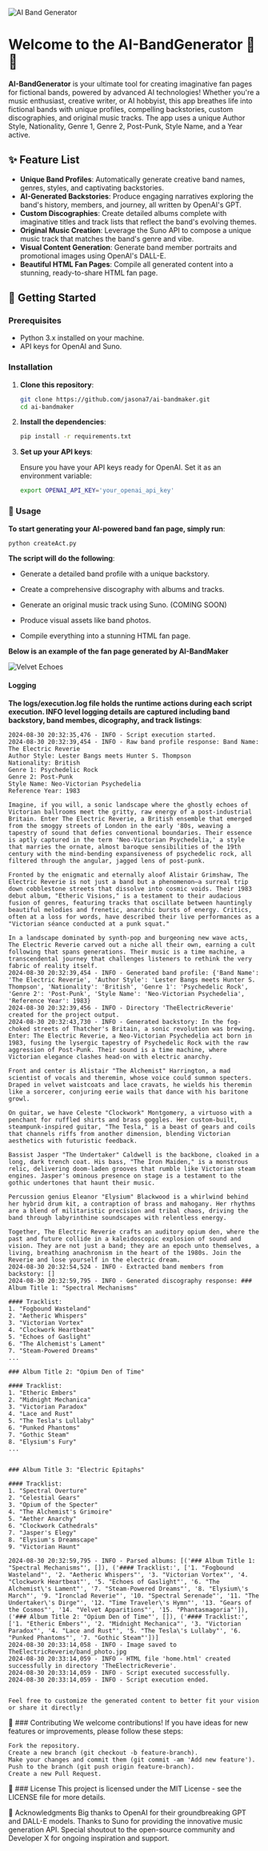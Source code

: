 ![AI Band Generator](ai_bandgenerator_logo.png)

# Welcome to the AI-BandGenerator 🎸🤖

**AI-BandGenerator** is your ultimate tool for creating imaginative fan pages for fictional bands, powered by advanced AI technologies! Whether you're a music enthusiast, creative writer, or AI hobbyist, this app breathes life into fictional bands with unique profiles, compelling backstories, custom discographies, and original music tracks.  The app uses a unique Author Style, Nationality, Genre 1, Genre 2, Post-Punk, Style Name, and a Year active.

## ✨ Feature List

- **Unique Band Profiles**: Automatically generate creative band names, genres, styles, and captivating backstories.
- **AI-Generated Backstories**: Produce engaging narratives exploring the band's history, members, and journey, all written by OpenAI's GPT.
- **Custom Discographies**: Create detailed albums complete with imaginative titles and track lists that reflect the band's evolving themes.
- **Original Music Creation**: Leverage the Suno API to compose a unique music track that matches the band's genre and vibe.
- **Visual Content Generation**: Generate band member portraits and promotional images using OpenAI's DALL-E.
- **Beautiful HTML Fan Pages**: Compile all generated content into a stunning, ready-to-share HTML fan page.

## 🚀 Getting Started

### Prerequisites

- Python 3.x installed on your machine.
- API keys for OpenAI and Suno.

### Installation

1. **Clone this repository**:

    ```bash
    git clone https://github.com/jasona7/ai-bandmaker.git
    cd ai-bandmaker
    ```

2. **Install the dependencies**:

    ```bash
    pip install -r requirements.txt
    ```

3. **Set up your API keys**:

    Ensure you have your API keys ready for OpenAI. Set it as an environment variable:

    ```bash
    export OPENAI_API_KEY='your_openai_api_key'
    ```

### 🎨 Usage

**To start generating your AI-powered band fan page, simply run**:

```bash
python createAct.py
```

**The script will do the following**:

* Generate a detailed band profile with a unique backstory.
* Create a comprehensive discography with albums and tracks.
* Generate an original music track using Suno. (COMING SOON)
* Produce visual assets like band photos.

* Compile everything into a stunning HTML fan page.


**Below is an example of the fan page generated by AI-BandMaker**


   ![Velvet Echoes](image1.png)

#### Logging
**The logs/execution.log file holds the runtime actions during each script execution.  INFO level logging details are captured including band backstory, band membes, dicography, and track listings**:

    2024-08-30 20:32:35,476 - INFO - Script execution started.
    2024-08-30 20:32:39,454 - INFO - Raw band profile response: Band Name: The Electric Reverie
    Author Style: Lester Bangs meets Hunter S. Thompson
    Nationality: British
    Genre 1: Psychedelic Rock
    Genre 2: Post-Punk
    Style Name: Neo-Victorian Psychedelia
    Reference Year: 1983

    Imagine, if you will, a sonic landscape where the ghostly echoes of Victorian ballrooms meet the gritty, raw energy of a post-industrial Britain. Enter The Electric Reverie, a British ensemble that emerged from the smoggy streets of London in the early '80s, weaving a tapestry of sound that defies conventional boundaries. Their essence is aptly captured in the term 'Neo-Victorian Psychedelia,' a style that marries the ornate, almost baroque sensibilities of the 19th century with the mind-bending expansiveness of psychedelic rock, all filtered through the angular, jagged lens of post-punk.

    Fronted by the enigmatic and eternally aloof Alistair Grimshaw, The Electric Reverie is not just a band but a phenomenon—a surreal trip down cobblestone streets that dissolve into cosmic voids. Their 1983 debut album, "Etheric Visions," is a testament to their audacious fusion of genres, featuring tracks that oscillate between hauntingly beautiful melodies and frenetic, anarchic bursts of energy. Critics, often at a loss for words, have described their live performances as a "Victorian séance conducted at a punk squat."

    In a landscape dominated by synth-pop and burgeoning new wave acts, The Electric Reverie carved out a niche all their own, earning a cult following that spans generations. Their music is a time machine, a transcendental journey that challenges listeners to rethink the very fabric of reality itself.
    2024-08-30 20:32:39,454 - INFO - Generated band profile: {'Band Name': 'The Electric Reverie', 'Author Style': 'Lester Bangs meets Hunter S. Thompson', 'Nationality': 'British', 'Genre 1': 'Psychedelic Rock', 'Genre 2': 'Post-Punk', 'Style Name': 'Neo-Victorian Psychedelia', 'Reference Year': 1983}
    2024-08-30 20:32:39,456 - INFO - Directory 'TheElectricReverie' created for the project output.
    2024-08-30 20:32:43,730 - INFO - Generated backstory: In the fog-choked streets of Thatcher's Britain, a sonic revolution was brewing. Enter: The Electric Reverie, a Neo-Victorian Psychedelia act born in 1983, fusing the lysergic tapestry of Psychedelic Rock with the raw aggression of Post-Punk. Their sound is a time machine, where Victorian elegance clashes head-on with electric anarchy.

    Front and center is Alistair "The Alchemist" Harrington, a mad scientist of vocals and theremin, whose voice could summon specters. Draped in velvet waistcoats and lace cravats, he wields his theremin like a sorcerer, conjuring eerie wails that dance with his baritone growl.

    On guitar, we have Celeste "Clockwork" Montgomery, a virtuoso with a penchant for ruffled shirts and brass goggles. Her custom-built, steampunk-inspired guitar, "The Tesla," is a beast of gears and coils that channels riffs from another dimension, blending Victorian aesthetics with futuristic feedback.

    Bassist Jasper "The Undertaker" Caldwell is the backbone, cloaked in a long, dark trench coat. His bass, "The Iron Maiden," is a monstrous relic, delivering doom-laden grooves that rumble like Victorian steam engines. Jasper's ominous presence on stage is a testament to the gothic undertones that haunt their music.

    Percussion genius Eleanor "Elysium" Blackwood is a whirlwind behind her hybrid drum kit, a contraption of brass and mahogany. Her rhythms are a blend of militaristic precision and tribal chaos, driving the band through labyrinthine soundscapes with relentless energy.

    Together, The Electric Reverie crafts an auditory opium den, where the past and future collide in a kaleidoscopic explosion of sound and vision. They are not just a band; they are an epoch unto themselves, a living, breathing anachronism in the heart of the 1980s. Join the Reverie and lose yourself in the electric dream.
    2024-08-30 20:32:54,524 - INFO - Extracted band members from backstory: []
    2024-08-30 20:32:59,795 - INFO - Generated discography response: ### Album Title 1: "Spectral Mechanisms"

    #### Tracklist:
    1. "Fogbound Wasteland"
    2. "Aetheric Whispers"
    3. "Victorian Vortex"
    4. "Clockwork Heartbeat"
    5. "Echoes of Gaslight"
    6. "The Alchemist's Lament"
    7. "Steam-Powered Dreams"
    ...

    ### Album Title 2: "Opium Den of Time"

    #### Tracklist:
    1. "Etheric Embers"
    2. "Midnight Mechanica"
    3. "Victorian Paradox"
    4. "Lace and Rust"
    5. "The Tesla's Lullaby"
    6. "Punked Phantoms"
    7. "Gothic Steam"
    8. "Elysium's Fury"
    ...


    ### Album Title 3: "Electric Epitaphs"

    #### Tracklist:
    1. "Spectral Overture"
    2. "Celestial Gears"
    3. "Opium of the Specter"
    4. "The Alchemist's Grimoire"
    5. "Aether Anarchy"
    6. "Clockwork Cathedrals"
    7. "Jasper's Elegy"
    8. "Elysium's Dreamscape"
    9. "Victorian Haunt"
    
    2024-08-30 20:32:59,795 - INFO - Parsed albums: [('### Album Title 1: "Spectral Mechanisms"', []), ('#### Tracklist:', ['1. "Fogbound Wasteland"', '2. "Aetheric Whispers"', '3. "Victorian Vortex"', '4. "Clockwork Heartbeat"', '5. "Echoes of Gaslight"', '6. "The Alchemist\'s Lament"', '7. "Steam-Powered Dreams"', '8. "Elysium\'s March"', '9. "Ironclad Reverie"', '10. "Spectral Serenade"', '11. "The Undertaker\'s Dirge"', '12. "Time Traveler\'s Hymn"', '13. "Gears of the Cosmos"', '14. "Velvet Apparitions"', '15. "Phantasmagoria"']), ('### Album Title 2: "Opium Den of Time"', []), ('#### Tracklist:', ['1. "Etheric Embers"', '2. "Midnight Mechanica"', '3. "Victorian Paradox"', '4. "Lace and Rust"', '5. "The Tesla\'s Lullaby"', '6. "Punked Phantoms"', '7. "Gothic Steam"'])]
    2024-08-30 20:33:14,058 - INFO - Image saved to TheElectricReverie/band_photo.jpg
    2024-08-30 20:33:14,059 - INFO - HTML file 'home.html' created successfully in directory 'TheElectricReverie'.
    2024-08-30 20:33:14,059 - INFO - Script executed successfully.
    2024-08-30 20:33:14,059 - INFO - Script execution ended.


    Feel free to customize the generated content to better fit your vision or share it directly!

🤝 ### Contributing
    We welcome contributions! If you have ideas for new features or improvements, please follow these steps:

    Fork the repository.
    Create a new branch (git checkout -b feature-branch).
    Make your changes and commit them (git commit -am 'Add new feature').
    Push to the branch (git push origin feature-branch).
    Create a new Pull Request.

📜 ### License
This project is licensed under the MIT License - see the LICENSE file for more details.

🙏 Acknowledgments
Big thanks to OpenAI for their groundbreaking GPT and DALL-E models.
Thanks to Suno for providing the innovative music generation API.
Special shoutout to the open-source community and Developer X for ongoing inspiration and support.